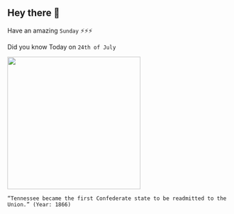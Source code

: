 ## Hey there 👋
Have an amazing `Sunday` ⚡⚡⚡

Did you know Today on `24th of July`
 
 [<img src="http://www.fggam.org/wp-content/uploads/2015/07/tennessee.jpg" width="300" />](https://www.politico.com/story/2008/07/tenn-is-readmitted-to-the-union-july-24-1866-011990) 
 ```
“Tennessee became the first Confederate state to be readmitted to the Union.” (Year: 1866)
```
